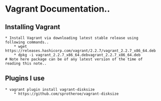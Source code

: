 # Vagrant Documentation..



## Installing Vagrant 

	* Install Vagrant via downloading latest stable release using following commands..
		* wget https://releases.hashicorp.com/vagrant/2.2.7/vagrant_2.2.7_x86_64.deb
		* dpkg -i vagrant_2.2.7_x86_64.debvagrant_2.2.7_x86_64.deb                    # Note here package can be of any latest version of the time of reading this note..
	


## Plugins I use
		
	* vagrant plugin install vagrant-disksize
		* https://github.com/sprotheroe/vagrant-disksize

